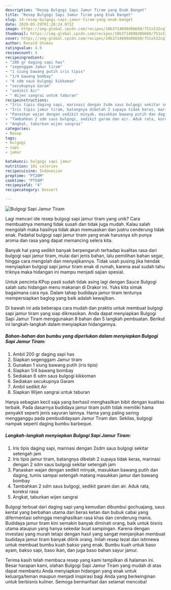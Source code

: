 ```yaml
---
description: "Resep Bulgogi Sapi Jamur Tiram yang Enak Banget"
title: "Resep Bulgogi Sapi Jamur Tiram yang Enak Banget"
slug: 14-resep-bulgogi-sapi-jamur-tiram-yang-enak-banget
date: 2020-05-29T01:28:24.071Z
image: https://img-global.cpcdn.com/recipes/10b3714898d0b660/751x532cq70/bulgogi-sapi-jamur-tiram-foto-resep-utama.jpg
thumbnail: https://img-global.cpcdn.com/recipes/10b3714898d0b660/751x532cq70/bulgogi-sapi-jamur-tiram-foto-resep-utama.jpg
cover: https://img-global.cpcdn.com/recipes/10b3714898d0b660/751x532cq70/bulgogi-sapi-jamur-tiram-foto-resep-utama.jpg
author: Ronald Stokes
ratingvalue: 4.9
reviewcount: 4
recipeingredient:
- "200 gr daging sapi has"
- "segenggam Jamur tiram"
- "1 siung bawang putih iris tipis"
- "1/4 bawang bombay"
- "6 sdm saus bulgogi kikkoman"
- "secukupnya Garam"
- "sedikit Air"
- " Wijen sangrai untuk taburan"
recipeinstructions:
- "Iris tipis daging sapi, marinasi dengan 2sdm saus bulgogi sekitar setengah jam"
- "Iris tipis jamur tiram, batangnya dibelah 2 supaya tidak keras, marinasi dengan 2 sdm saus bulgogi sekitar setengah jam"
- "Panaskan wajan dengan sedikit minyak, masukkan bawang putih dan daging, tumis sampai setengah matang masukkan jamur dan bawang bombay"
- "Tambahkan 2 sdm saus bulgogi, sedikit garam dan air. Aduk rata, koreksi rasa"
- "Angkat, taburkan wijen sangrai"
categories:
- Resep
tags:
- bulgogi
- sapi
- jamur

katakunci: bulgogi sapi jamur 
nutrition: 161 calories
recipecuisine: Indonesian
preptime: "PT20M"
cooktime: "PT58M"
recipeyield: "4"
recipecategory: Dessert

---
```



![Bulgogi Sapi Jamur Tiram](https://img-global.cpcdn.com/recipes/10b3714898d0b660/751x532cq70/bulgogi-sapi-jamur-tiram-foto-resep-utama.jpg)

Lagi mencari ide resep bulgogi sapi jamur tiram yang unik? Cara membuatnya memang tidak susah dan tidak juga mudah. Kalau salah mengolah maka hasilnya tidak akan memuaskan dan justru cenderung tidak enak. Padahal bulgogi sapi jamur tiram yang enak harusnya sih punya aroma dan rasa yang dapat memancing selera kita.

Banyak hal yang sedikit banyak berpengaruh terhadap kualitas rasa dari bulgogi sapi jamur tiram, mulai dari jenis bahan, lalu pemilihan bahan segar, hingga cara mengolah dan menyajikannya. Tidak usah pusing jika hendak menyiapkan bulgogi sapi jamur tiram enak di rumah, karena asal sudah tahu triknya maka hidangan ini mampu menjadi sajian spesial.

Untuk pencinta KPop pasti sudah tidak asing lagi dengan Sauce Bulgogi salah satu hidangan menu makanan di Drakor ini. Yuks kita simak bagaimana cara nya. Dalam tahap budidaya jamur tiram tentunya mempersiapkan baglog yang baik adalah kewajiban.


Di bawah ini ada beberapa cara mudah dan praktis untuk membuat bulgogi sapi jamur tiram yang siap dikreasikan. Anda dapat menyiapkan Bulgogi Sapi Jamur Tiram menggunakan 8 bahan dan 5 langkah pembuatan. Berikut ini langkah-langkah dalam menyiapkan hidangannya.

<!--inarticleads1-->

##### Bahan-bahan dan bumbu yang diperlukan dalam menyiapkan Bulgogi Sapi Jamur Tiram:

1. Ambil 200 gr daging sapi has
1. Siapkan segenggam Jamur tiram
1. Gunakan 1 siung bawang putih (iris tipis)
1. Siapkan 1/4 bawang bombay
1. Sediakan 6 sdm saus bulgogi kikkoman
1. Sediakan secukupnya Garam
1. Ambil sedikit Air
1. Siapkan  Wijen sangrai untuk taburan


Hanya sebagian kecil saja yang berhasil menghasilkan bibit dengan kualitas terbaik. Pada dasarnya budidaya jamur tiram putih tidak memiliki hama penyakit seperti jenis sayuran lainnya. Hama yang paling sering mengganggu pada pembudidayaan Jamur Tiram dan. Sekilas, bulgogi nampak seperti daging bumbu barbeque. 

<!--inarticleads2-->

##### Langkah-langkah menyiapkan Bulgogi Sapi Jamur Tiram:

1. Iris tipis daging sapi, marinasi dengan 2sdm saus bulgogi sekitar setengah jam
1. Iris tipis jamur tiram, batangnya dibelah 2 supaya tidak keras, marinasi dengan 2 sdm saus bulgogi sekitar setengah jam
1. Panaskan wajan dengan sedikit minyak, masukkan bawang putih dan daging, tumis sampai setengah matang masukkan jamur dan bawang bombay
1. Tambahkan 2 sdm saus bulgogi, sedikit garam dan air. Aduk rata, koreksi rasa
1. Angkat, taburkan wijen sangrai


Bulgogi terbuat dari daging sapi yang kemudian dibumbui gochuajang, saus kental yang berbahan utama dari beras ketan dan bubuk cabai yang difermentasi sehingga menghasilkan rasa khas dan cenderung manis. Budidaya jamur tiram kini semakin banyak diminati orang, baik untuk bisnis utama ataupun yang hanya sekedar buat sampingan. Karena dengan investasi yang murah tetapi dengan hasil yang sangat menjanjikan membuat budidaya jamur tiram banyak dilirik orang. Inilah resep lezat dan istimewa untuk membuat bumbu kuah bakso yang enak. Bumbu kuah untuk baso ayam, bakso sapi, baso ikan, dan juga baso bahan sayur jamur. 

Terima kasih telah membaca resep yang kami tampilkan di halaman ini. Besar harapan kami, olahan Bulgogi Sapi Jamur Tiram yang mudah di atas dapat membantu Anda menyiapkan hidangan yang enak untuk keluarga/teman maupun menjadi inspirasi bagi Anda yang berkeinginan untuk berbisnis kuliner. Semoga bermanfaat dan selamat mencoba!
